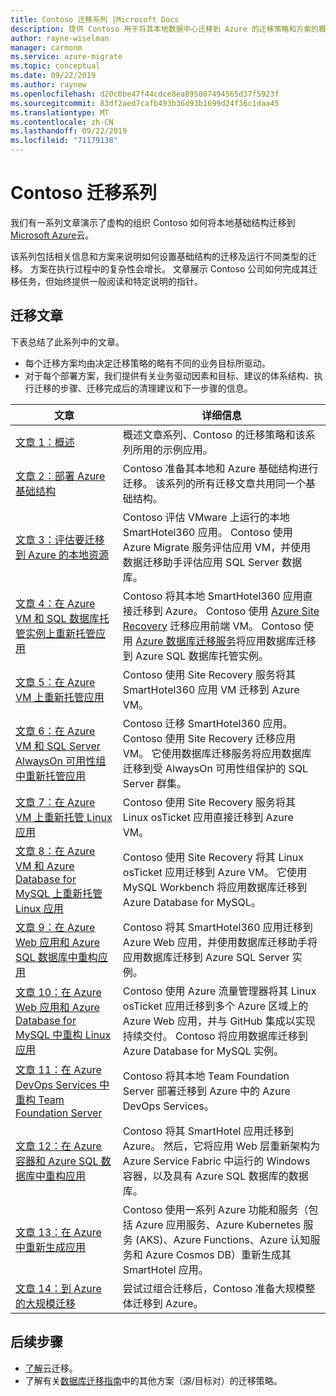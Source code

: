 ```yaml
---
title: Contoso 迁移系列 |Microsoft Docs
description: 提供 Contoso 用于将其本地数据中心迁移到 Azure 的迁移策略和方案的概述。
author: rayne-wiselman
manager: carmonm
ms.service: azure-migrate
ms.topic: conceptual
ms.date: 09/22/2019
ms.author: raynew
ms.openlocfilehash: d20c0be47f44cdce8ea895007494565d37f5923f
ms.sourcegitcommit: 83df2aed7cafb493b36d93b1699d24f36c1daa45
ms.translationtype: MT
ms.contentlocale: zh-CN
ms.lasthandoff: 09/22/2019
ms.locfileid: "71179138"
---
```

# <a name="contoso-migration-series"></a>Contoso 迁移系列


我们有一系列文章演示了虚构的组织 Contoso 如何将本地基础结构迁移到[Microsoft Azure](https://azure.microsoft.com/overview/what-is-azure/)云。 

该系列包括相关信息和方案来说明如何设置基础结构的迁移及运行不同类型的迁移。 方案在执行过程中的复杂性会增长。 文章展示 Contoso 公司如何完成其迁移任务，但始终提供一般阅读和特定说明的指针。

## <a name="migration-articles"></a>迁移文章

下表总结了此系列中的文章。  

- 每个迁移方案均由决定迁移策略的略有不同的业务目标所驱动。
- 对于每个部署方案，我们提供有关业务驱动因素和目标、建议的体系结构、执行迁移的步骤、迁移完成后的清理建议和下一步骤的信息。

**文章** | **详细信息** 
--- | --- 
[文章 1：概述](https://docs.microsoft.com/azure/architecture/cloud-adoption/migrate/azure-best-practices/contoso-migration-overview) | 概述文章系列、Contoso 的迁移策略和该系列所用的示例应用。 
[文章 2：部署 Azure 基础结构](https://docs.microsoft.com/azure/architecture/cloud-adoption/migrate/azure-best-practices/contoso-migration-infrastructure) | Contoso 准备其本地和 Azure 基础结构进行迁移。 该系列的所有迁移文章共用同一个基础结构。 
[文章 3：评估要迁移到 Azure 的本地资源](https://docs.microsoft.com/azure/architecture/cloud-adoption/migrate/azure-best-practices/contoso-migration-assessment)  | Contoso 评估 VMware 上运行的本地 SmartHotel360 应用。 Contoso 使用 Azure Migrate 服务评估应用 VM，并使用数据迁移助手评估应用 SQL Server 数据库。
[文章 4：在 Azure VM 和 SQL 数据库托管实例上重新托管应用](https://docs.microsoft.com/azure/architecture/cloud-adoption/migrate/azure-best-practices/contoso-migration-rehost-vm-sql-managed-instance) | Contoso 将其本地 SmartHotel360 应用直接迁移到 Azure。 Contoso 使用 [Azure Site Recovery](https://docs.microsoft.com/azure/site-recovery/site-recovery-overview) 迁移应用前端 VM。 Contoso 使用 [Azure 数据库迁移服务](https://docs.microsoft.com/azure/dms/dms-overview)将应用数据库迁移到 Azure SQL 数据库托管实例。
[文章 5：在 Azure VM 上重新托管应用](https://docs.microsoft.com/azure/architecture/cloud-adoption/migrate/azure-best-practices/contoso-migration-rehost-vm) | Contoso 使用 Site Recovery 服务将其 SmartHotel360 应用 VM 迁移到 Azure VM。 
[文章 6：在 Azure VM 和 SQL Server AlwaysOn 可用性组中重新托管应用](https://docs.microsoft.com/azure/architecture/cloud-adoption/migrate/azure-best-practices/contoso-migration-rehost-vm-sql-ag) |Contoso 迁移 SmartHotel360 应用。 Contoso 使用 Site Recovery 迁移应用 VM。 它使用数据库迁移服务将应用数据库迁移到受 AlwaysOn 可用性组保护的 SQL Server 群集。 
[文章 7：在 Azure VM 上重新托管 Linux 应用](https://docs.microsoft.com/azure/architecture/cloud-adoption/migrate/azure-best-practices/contoso-migration-rehost-linux-vm) | Contoso 使用 Site Recovery 服务将其 Linux osTicket 应用直接迁移到 Azure VM。
[文章 8：在 Azure VM 和 Azure Database for MySQL 上重新托管 Linux 应用](https://docs.microsoft.com/azure/architecture/cloud-adoption/migrate/azure-best-practices/contoso-migration-rehost-linux-vm-mysql) | Contoso 使用 Site Recovery 将其 Linux osTicket 应用迁移到 Azure VM。 它使用 MySQL Workbench 将应用数据库迁移到 Azure Database for MySQL。 
[文章 9：在 Azure Web 应用和 Azure SQL 数据库中重构应用](https://docs.microsoft.com/azure/architecture/cloud-adoption/migrate/azure-best-practices/contoso-migration-refactor-web-app-sql) | Contoso 将其 SmartHotel360 应用迁移到 Azure Web 应用，并使用数据库迁移助手将应用数据库迁移到 Azure SQL Server 实例。     
[文章 10：在 Azure Web 应用和 Azure Database for MySQL 中重构 Linux 应用](https://docs.microsoft.com/azure/architecture/cloud-adoption/migrate/azure-best-practices/contoso-migration-refactor-linux-app-service-mysql) | Contoso 使用 Azure 流量管理器将其 Linux osTicket 应用迁移到多个 Azure 区域上的 Azure Web 应用，并与 GitHub 集成以实现持续交付。 Contoso 将应用数据库迁移到 Azure Database for MySQL 实例。 
[文章 11：在 Azure DevOps Services 中重构 Team Foundation Server](https://docs.microsoft.com/azure/architecture/cloud-adoption/migrate/azure-best-practices/contoso-migration-tfs-vsts) | Contoso 将其本地 Team Foundation Server 部署迁移到 Azure 中的 Azure DevOps Services。
[文章 12：在 Azure 容器和 Azure SQL 数据库中重构应用](https://docs.microsoft.com/azure/architecture/cloud-adoption/migrate/azure-best-practices/contoso-migration-rearchitect-container-sql) | Contoso 将其 SmartHotel 应用迁移到 Azure。 然后，它将应用 Web 层重新架构为 Azure Service Fabric 中运行的 Windows 容器，以及具有 Azure SQL 数据库的数据库。
[文章 13：在 Azure 中重新生成应用](https://docs.microsoft.com/azure/architecture/cloud-adoption/migrate/azure-best-practices/contoso-migration-rebuild) | Contoso 使用一系列 Azure 功能和服务（包括 Azure 应用服务、Azure Kubernetes 服务 (AKS)、Azure Functions、Azure 认知服务和 Azure Cosmos DB）重新生成其 SmartHotel 应用。
[文章 14：到 Azure 的大规模迁移](https://docs.microsoft.com/azure/architecture/cloud-adoption/migrate/azure-best-practices/contoso-migration-scale) | 尝试过组合迁移后，Contoso 准备大规模整体迁移到 Azure。

## <a name="next-steps"></a>后续步骤

- [了解](https://docs.microsoft.com/azure/architecture/cloud-adoption/migrate/)云迁移。
- 了解有关[数据库迁移指南](https://datamigration.microsoft.com/)中的其他方案（源/目标对）的迁移策略。
